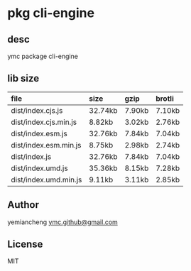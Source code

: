 # pkg cli-engine

## desc
ymc package cli-engine

## lib size  
file | size | gzip | brotli
:---- | :---- | :---- | :----
dist/index.cjs.js | 32.74kb | 7.90kb | 7.10kb
dist/index.cjs.min.js | 8.82kb | 3.02kb | 2.76kb
dist/index.esm.js | 32.76kb | 7.84kb | 7.04kb
dist/index.esm.min.js | 8.75kb | 2.98kb | 2.74kb
dist/index.js | 32.76kb | 7.84kb | 7.04kb
dist/index.umd.js | 35.36kb | 8.15kb | 7.28kb
dist/index.umd.min.js | 9.11kb | 3.11kb | 2.85kb

## Author
yemiancheng <ymc.github@gmail.com>

## License
MIT